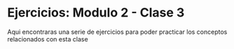 # Ejercicios: Modulo 2 - Clase 3

Aqui encontraras una serie de ejercicios para poder practicar los conceptos relacionados con esta clase
